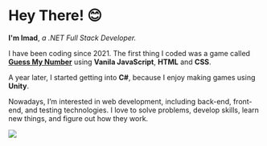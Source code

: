 # Hey There! 😊

**I'm Imad**, *a .NET Full Stack Developer.*

I have been coding since 2021. The first thing I coded was a game called **[Guess My Number](https://github.com/getimad/guess-my-number)** using **Vanila JavaScript**, **HTML** and **CSS**.

A year later, I started getting into **C#**, because I enjoy making games using **Unity**.

Nowadays, I’m interested in web development, including back-end, front-end, and testing technologies. I love to solve problems, develop skills, learn new things, and figure out how they work.

<!-- My top skills -->
<div>
  <picture>
    <img src="https://skillicons.dev/icons?i=dotnet,cs" />
  </picture>
</div>
